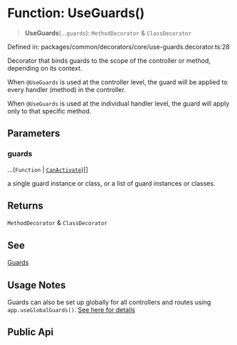 # Function: UseGuards()

> **UseGuards**(...`guards`): `MethodDecorator` & `ClassDecorator`

Defined in: packages/common/decorators/core/use-guards.decorator.ts:28

Decorator that binds guards to the scope of the controller or method,
depending on its context.

When `@UseGuards` is used at the controller level, the guard will be
applied to every handler (method) in the controller.

When `@UseGuards` is used at the individual handler level, the guard
will apply only to that specific method.

## Parameters

### guards

...(`Function` \| [`CanActivate`](../interfaces/CanActivate.md))[]

a single guard instance or class, or a list of guard instances
or classes.

## Returns

`MethodDecorator` & `ClassDecorator`

## See

[Guards](https://docs.nestjs.com/guards)

## Usage Notes

Guards can also be set up globally for all controllers and routes
using `app.useGlobalGuards()`.  [See here for details](https://docs.nestjs.com/guards#binding-guards)

## Public Api
